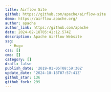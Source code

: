 ```yaml
---
title: Airflow Site
github: https://github.com/apache/airflow-site
demo: https://airflow.apache.org/
author: apache
author_link: https://github.com/apache
date: 2024-02-18T05:41:12.574Z
description: Apache Airflow Website
ssg:
  - Hugo
css: []
cms: []
category: []
draft: false
publish_date: '2019-01-05T08:59:30Z'
update_date: '2024-10-18T07:57:41Z'
github_star: 136
github_fork: 299
---
```

